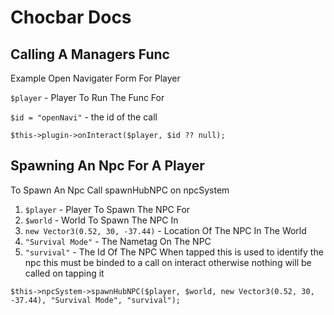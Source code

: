 # Chocbar Docs

## Calling A Managers Func

Example Open Navigater Form For Player

`$player` - Player To Run The Func For

`$id = "openNavi"` - the id of the call

`$this->plugin->onInteract($player, $id ?? null);`



## Spawning An Npc For A Player

To Spawn An Npc Call spawnHubNPC on npcSystem

1. `$player` - Player To Spawn The NPC For
2. `$world` - World To Spawn The NPC In 
3. `new Vector3(0.52, 30, -37.44)` - Location Of The NPC In The World
4. `"Survival Mode"` - The Nametag On The NPC
5. `"survival"` - The Id Of The NPC When tapped this is used to identify the npc this must be binded to a call on interact otherwise nothing will be called on tapping it

`$this->npcSystem->spawnHubNPC($player, $world, new Vector3(0.52, 30, -37.44), "Survival Mode", "survival");`





